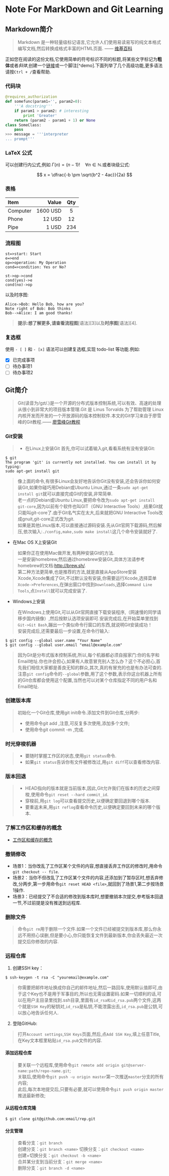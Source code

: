 # Note For  MarkDown and Git Learning

## Markdown简介

> Markdown 是一种轻量级标记语言,它允许人们使用易读易写的纯文本格式编写文档,然后转换成格式丰富的HTML页面.    —— [维基百科](https://zh.wikipedia.org/wiki/Markdown)

正如您在阅读的这份文档,它使用简单的符号标识不同的标题,将某些文字标记为**粗体**或者*斜体*,创建一个[链接](http://www.example.com)或一个脚注[^demo].下面列举了几个高级功能,更多语法请按`Ctrl + /`查看帮助.

### 代码块
``` python
@requires_authorization
def somefunc(param1='', param2=0):
    '''A docstring'''
    if param1 > param2: # interesting
        print 'Greater'
    return (param2 - param1 + 1) or None
class SomeClass:
    pass
>>> message = '''interpreter
... prompt'''
```
### LaTeX 公式

可以创建行内公式,例如 $\Gamma(n) = (n-1)!\quad\forall n\in\mathbb N$.或者块级公式:

$$	x = \dfrac{-b \pm \sqrt{b^2 - 4ac}}{2a} $$

### 表格
| Item      |    Value | Qty  |
| :-------- | --------:| :--: |
| Computer  | 1600 USD |  5   |
| Phone     |   12 USD |  12  |
| Pipe      |    1 USD | 234  |

### 流程图
```flow
st=>start: Start
e=>end
op=>operation: My Operation
cond=>condition: Yes or No?

st->op->cond
cond(yes)->e
cond(no)->op
```

以及时序图:

```sequence
Alice->Bob: Hello Bob, how are you?
Note right of Bob: Bob thinks
Bob-->Alice: I am good thanks!
```

> **提示:**想了解更多,请查看**流程图**[语法][3]以及**时序图**[语法][4].

### 复选框

使用 `- [ ]` 和 `- [x]` 语法可以创建复选框,实现 todo-list 等功能.例如:

- [x] 已完成事项
- [ ] 待办事项1
- [ ] 待办事项2

## Git简介
> Git(读音为/gɪt/.)是一个开源的分布式版本控制系统,可以有效、高速的处理从很小到非常大的项目版本管理.Git 是 Linus Torvalds 为了帮助管理 Linux 内核开发而开发的一个开放源码的版本控制软件.本文的Git学习来自于廖雪峰的Git教程.—— [廖雪峰Git教程](https://www.liaoxuefeng.com/wiki/0013739516305929606dd18361248578c67b8067c8c017b000)

### Git安装
> - 在Linux上安装Git
首先,你可以试着输入git,看看系统有没有安装Git:

```
$ git
The program 'git' is currently not installed. You can install it by typing:
sudo apt-get install git
```
> 像上面的命令,有很多Linux会友好地告诉你Git没有安装,还会告诉你如何安装Git,如果你碰巧用Debian或Ubuntu Linux,通过一条`sudo apt-get install git`就可以直接完成Git的安装,非常简单.  
老一点的Debian或Ubuntu Linux,要把命令改为`sudo apt-get install git-core`,因为以前有个软件也叫GIT（GNU Interactive Tools）,结果Git就只能叫git-core了.由于Git名气实在太大,后来就把GNU Interactive Tools改成gnuit,git-core正式改为git.  
如果是其他Linux版本,可以直接通过源码安装.先从Git官网下载源码,然后解压,依次输入:`./config,make,sudo make install`这几个命令安装就好了.

- 在Mac OS X上安装Git
> 如果你正在使用Mac做开发,有两种安装Git的方法.  
一是安装homebrew,然后通过homebrew安装Git,具体方法请参考homebrew的文档:http://brew.sh/.  
第二种方法更简单,也是推荐的方法,就是直接从AppStore安装Xcode,Xcode集成了Git,不过默认没有安装,你需要运行Xcode,选择菜单`Xcode->Preferences`,在弹出窗口中找到`Downloads`,选择`Command Line Tools`,点`Install`就可以完成安装了.

- Windows上安装
> 在Windows上使用Git,可以从Git官网直接下载安装程序,（网速慢的同学请移步国内镜像）,然后按默认选项安装即可.安装完成后,在开始菜单里找到`Git->Git Bash`,蹦出一个类似命令行窗口的东西,就说明Git安装成功！  
安装完成后,还需要最后一步设置,在命令行输入:  
```
$ git config --global user.name "Your Name"
$ git config --global user.email "email@example.com"
```
> 因为Git是分布式版本控制系统,所以,每个机器都必须自报家门:你的名字和Email地址.你也许会担心,如果有人故意冒充别人怎么办？这个不必担心,首先我们相信大家都是善良无知的群众,其次,真的有冒充的也是有办法可查的.  
注意`git config`命令的`--global`参数,用了这个参数,表示你这台机器上所有的Git仓库都会使用这个配置,当然也可以对某个仓库指定不同的用户名和Email地址.

### 创建版本库  

> 初始化一个Git仓库,使用git init命令.添加文件到Git仓库,分两步:
> - 使用命令git add <file>,注意,可反复多次使用,添加多个文件;
> - 使用命令git commit -m <message>,完成.  

### 时光穿梭机器   
> - 要随时掌握工作区的状态,使用`git status`命令.
> - 如果`git status`告诉你有文件被修改过,用`git diff`可以查看修改内容.

### 版本回退
> - HEAD指向的版本就是当前版本,因此,Git允许我们在版本的历史之间穿梭,使用命令`git reset --hard commit_id`.
> - 穿梭前,用`git log`可以查看提交历史,以便确定要回退到哪个版本.  
> - 要重返未来,用`git reflog`查看命令历史,以便确定要回到未来的哪个版本. 

### 了解工作区和缓存的概念  
-  [工作区和缓存的概念](https://www.liaoxuefeng.com/wiki/0013739516305929606dd18361248578c67b8067c8c017b000/0013745374151782eb658c5a5ca454eaa451661275886c6000)  

### 撤销修改
- 场景1：当你改乱了工作区某个文件的内容,想直接丢弃工作区的修改时,用命令`git checkout -- file`.  
- 场景2：当你不但改乱了工作区某个文件的内容,还添加到了暂存区时,想丢弃修改,分两步,第一步用命令`git reset HEAD <file>`,就回到了场景1,第二步按场景1操作.  
- 场景3：已经提交了不合适的修改到版本库时,想要撤销本次提交,参考版本回退一节,不过前提是没有推送到远程库.  

### 删除文件
>   命令`git rm`用于删除一个文件.如果一个文件已经被提交到版本库,那么你永远不用担心误删,但是要小心,你只能恢复文件到最新版本,你会丢失最近一次提交后你修改的内容.  

### 远程仓库   
1. 创建SSH key：
```
$ ssh-keygen -t rsa -C "youremail@example.com"
```
> 你需要把邮件地址换成你自己的邮件地址,然后一路回车,使用默认值即可,由于这个Key也不是用于军事目的,所以也无需设置密码.如果一切顺利的话,可以在用户主目录里找到.ssh目录,里面有`id_rsa和id_rsa.pub`两个文件,这两个就是`SSH Key`的秘钥对,`id_rsa`是私钥,不能泄露出去,`id_rsa.pub`是公钥,可以放心地告诉任何人.  
2. 登陆GitHub:
> 打开`Account settings`,`SSH Keys`页面,然后,点`Add SSH Key`,填上任意Title,在Key文本框里粘贴`id_rsa.pub`文件的内容.  

#### 添加远程仓库
> 要关联一个远程库,使用命令`git remote add origin git@server-name:path/repo-name.git`;  
关联后,使用命令`git push -u origin master`第一次推送`master`分支的所有内容;  
此后,每次本地提交后,只要有必要,就可以使用命令`git push origin master`推送最新修改;

#### 从远程仓库克隆 
```
$ git clone git@github.com:email/rep.git
```
#### 分支管理
>查看分支：`git branch`  
创建分支：`git branch <name>`
切换分支：`git checkout <name>`  
创建+切换分支：`git checkout -b <name>`  
合并某分支到当前分支：`git merge <name>`  
删除分支：`git branch -d <name>`  